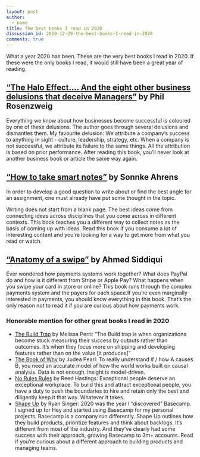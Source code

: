 ```yaml
---
layout: post
author:
  - name
title: The best books I read in 2020
discussion_id: 2020-12-29-the-best-books-I-read-in-2020
comments: true
---
```


What a year 2020 has been. These are the very best books I read in 2020. If these were the only books I read, it would still have been a great year of reading.

## [“The Halo Effect…. And the eight other business delusions that deceive Managers”](https://amzn.to/34W760G) by Phil Rosenzweig&nbsp;

Everything we know about how businesses become successful is coloured by one of these delusions. The author goes through several delusions and dismantles them. My favourite delusion: We attribute a company’s success to anything in sight - culture, leadership, strategy, etc. When a company is not successful, we attribute its failure to the same things. All the attribution is based on prior performance. After reading this book, you’ll never look at another business book or article the same way again.

## [“How to take smart notes”](https://amzn.to/3rCzper) by Sonnke Ahrens

In order to develop a good question to write about or find the best angle for an assignment, one must already have put some thought in the topic.&nbsp;

Writing does not start from a blank page. The best ideas come from connecting ideas across disciplines that you come across in different contexts. This book teaches you a different way to collect notes as the basis of coming up with ideas. Read this book if you consume a lot of interesting content and you’re looking for a way to get more from what you read or watch.

## [“Anatomy of a swipe”](https://amzn.to/3nZApHn) by Ahmed Siddiqui

Ever wondered how payments systems work together? What does PayPal do and how is it different from Stripe or Apple Pay? What happens when you swipe your card in store or online? This book runs through the complex payments system and the payers for each space.If you’re even marginally interested in payments, you should know everything in this book. That’s the only reason not to read it if you are curious about how payments work.

### Honorable mention for other great books I read in 2020

* [The Build Trap](https://amzn.to/37Xf4Zk) by Melissa Perri: “The Build trap is when organizations become stuck measuring their success by outputs rather than outcomes. It’s when they focus more on shipping and developing features rather than on the value \[it produces\]”
* [The Book of Why](https://amzn.to/3nTIddD) by Judea Pearl: To really understand if / how A causes B, you need an accurate model of how the world works built on causal analysis. Data is not enough. Insight is model-driven.
* [No Rules Rules](https://amzn.to/3rA9F2i) by Reed Hastings: Exceptional people deserve an exceptional workplace. To build this and attract exceptional people, you have a duty to push the boundaries to hire and retain only the best and diligently keep it that way. Whatever it takes.&nbsp;
* [Shape Up](https://basecamp.com/shapeup) by Ryan Singer: 2020 was the year I “discovered” Basecamp. I signed up for Hey and started using Basecamp for my personal projects. Basecamp is a company run differently. Shape Up outlines how they build products, prioritize features and think about backlogs. It’s different from most of the industry. And they’ve clearly had some success with their approach, growing Basecamp to 3m+ accounts. Read if you’re curious about a different approach to building products and managing teams.
